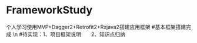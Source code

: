 # FrameworkStudy
个人学习使用MVP+Dagger2+Retrofit2+Rxjava2搭建应用框架
#基本框架搭建完成 \n
#待实现：1、项目框架说明
       2、知识点归纳
